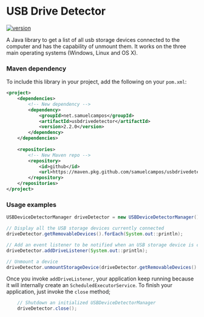 # USB Drive Detector

[![version][maven-version]][maven-url]

A Java library to get a list of all usb storage devices connected to the computer and has the capability of unmount them. It works on the three main operating systems (Windows, Linux and OS X).

### Maven dependency

To include this library in your project, add the following on your `pom.xml`:

```xml
<project>
    <dependencies>
        <!-- New dependency -->
        <dependency>
            <groupId>net.samuelcampos</groupId>
            <artifactId>usbdrivedetector</artifactId>
            <version>2.2.0</version>
        </dependency>
    </dependencies>
    
    <repositories>
        <!-- New Maven repo -->
        <repository>
            <id>github</id>
            <url>https://maven.pkg.github.com/samuelcampos/usbdrivedetector</url>
        </repository>
    </repositories>
</project>
```

### Usage examples

```java
USBDeviceDetectorManager driveDetector = new USBDeviceDetectorManager();

// Display all the USB storage devices currently connected
driveDetector.getRemovableDevices().forEach(System.out::println);

// Add an event listener to be notified when an USB storage device is connected or removed
driveDetector.addDriveListener(System.out::println);

// Unmount a device
driveDetector.unmountStorageDevice(driveDetector.getRemovableDevices().get(0));
```

Once you invoke `addDriveListener`, your application keep running because it will internally create an `ScheduledExecutorService`.
To finish your application, just invoke the `close` method;

```java
    // Shutdown an initialized USBDeviceDetectorManager
    driveDetector.close();
```

[maven-url]: https://search.maven.org/artifact/net.samuelcampos/usbdrivedetector/
[maven-version]: https://img.shields.io/maven-central/v/net.samuelcampos/usbdrivedetector.svg?style=flat
